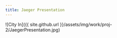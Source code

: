 ```yaml
---
title: Jaeger Presentation
---
```


![City In]({{ site.github.url }}/assets/img/work/proj-2/JaegerPresentation.jpg)
